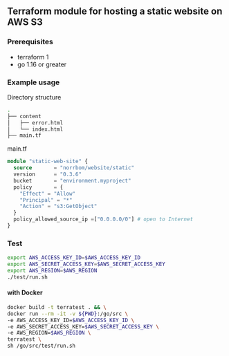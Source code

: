 ## Terraform module for hosting a static website on AWS S3

### Prerequisites

* terraform 1
* go 1.16 or greater

### Example usage

Directory structure
```bash
.
├── content
│   ├── error.html
│   └── index.html
├── main.tf
```
main.tf
```terraform
module "static-web-site" {
  source       = "norrbom/website/static"
  version      = "0.3.6"
  bucket       = "environment.myproject"
  policy       = {
    "Effect" = "Allow"
    "Principal" = "*"
    "Action" = "s3:GetObject"
  }
  policy_allowed_source_ip =["0.0.0.0/0"] # open to Internet
}
```
### Test
```bash
export AWS_ACCESS_KEY_ID=$AWS_ACCESS_KEY_ID
export AWS_SECRET_ACCESS_KEY=$AWS_SECRET_ACCESS_KEY
export AWS_REGION=$AWS_REGION
./test/run.sh
```
#### with Docker
```bash
docker build -t terratest . && \
docker run --rm -it -v ${PWD}:/go/src \
-e AWS_ACCESS_KEY_ID=$AWS_ACCESS_KEY_ID \
-e AWS_SECRET_ACCESS_KEY=$AWS_SECRET_ACCESS_KEY \
-e AWS_REGION=$AWS_REGION \
terratest \
sh /go/src/test/run.sh
```